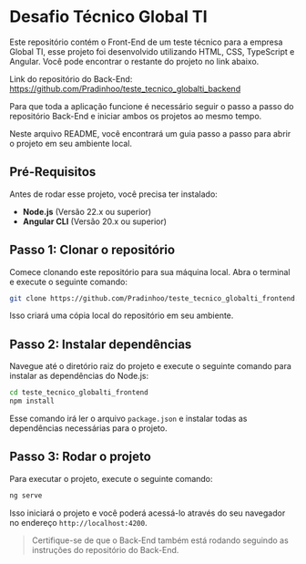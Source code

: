 # Desafio Técnico Global TI

Este repositório contém o Front-End de um teste técnico para a empresa Global TI, esse projeto foi desenvolvido utilizando HTML, CSS, TypeScript e Angular. Você pode encontrar o restante do projeto no link abaixo.

Link do repositório do Back-End: https://github.com/Pradinhoo/teste_tecnico_globalti_backend

Para que toda a aplicação funcione é necessário seguir o passo a passo do repositório Back-End e iniciar ambos os projetos ao mesmo tempo.

Neste arquivo README, você encontrará um guia passo a passo para abrir o projeto em seu ambiente local.

## Pré-Requisitos

Antes de rodar esse projeto, você precisa ter instalado:
- **Node.js** (Versão 22.x ou superior)
- **Angular CLI** (Versão 20.x ou superior)

## Passo 1: Clonar o repositório

Comece clonando este repositório para sua máquina local. Abra o terminal e execute o seguinte comando:

```bash
git clone https://github.com/Pradinhoo/teste_tecnico_globalti_frontend.git
```

Isso criará uma cópia local do repositório em seu ambiente.

## Passo 2: Instalar dependências

Navegue até o diretório raiz do projeto e execute o seguinte comando para instalar as dependências do Node.js:

```bash
cd teste_tecnico_globalti_frontend
npm install
```

Esse comando irá ler o arquivo `package.json` e instalar todas as dependências necessárias para o projeto.

## Passo 3: Rodar o projeto

Para executar o projeto, execute o seguinte comando:

```bash
ng serve
```

Isso iniciará o projeto e você poderá acessá-lo através do seu navegador no endereço `http://localhost:4200`.

> Certifique-se de que o Back-End também está rodando seguindo as instruções do repositório do Back-End.

